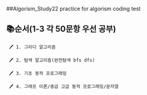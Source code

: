##Algorism_Study22
practice for algorism coding test

📚순서(1-3 각 50문항 우선 공부)
--------------------------------------------
     🖊 1. 그리디 알고리즘
     
     🖊 2. 탐색 알고리즘(완전탐색 bfs dfs)
     
     🖊 3. 기초 동적 프로그래밍
     
     🖊 4. 그래프 이론/중급 고급 동적 프로그래밍/문자열
